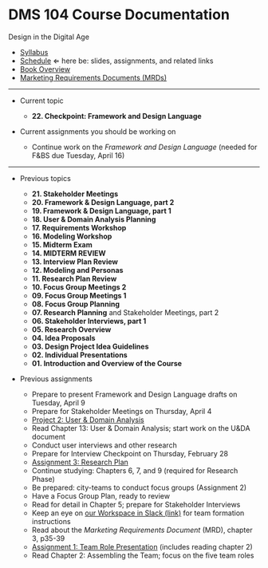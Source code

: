 # DMS 104 Course Documentation
Design in the Digital Age

- [Syllabus](syllabus.md)
- [Schedule](schedule.md)  &lArr; here be: slides, assignments, and related links
- [Book Overview](book-overview.md)
- [Marketing Requirements Documents (MRDs)](marketing-requirements-documents/readme.md)

<hr>

- Current topic

  - **22. Checkpoint: Framework and Design Language**
- Current assignments you should be working on

  - Continue work on the *Framework and Design Language* (needed for F&BS due Tuesday, April 16)

<hr>

- Previous topics

  - **21. Stakeholder Meetings**
  - **20. Framework & Design Language, part 2**
  - **19. Framework & Design Language, part 1**
  - **18. User & Domain Analysis Planning**
  - **17. Requirements Workshop**
  - **16. Modeling Workshop**
  - **15. Midterm Exam**
  - **14. MIDTERM REVIEW**
  - **13. Interview Plan Review**
  - **12. Modeling and Personas**
  - **11. Research Plan Review**
  - **10. Focus Group Meetings 2**
  - **09. Focus Group Meetings 1**
  - **08. Focus Group Planning**
  - **07. Research Planning** and Stakeholder Meetings, part 2
  - **06. Stakeholder Interviews, part 1**
  - **05. Research Overview**
  - **04. Idea Proposals**
  - **03. Design Project Idea Guidelines**
  - **02. Individual Presentations**
  - **01. Introduction and Overview of the Course**
- Previous assignments

  - Prepare to present Framework and Design Language drafts on Tuesday, April 9
  - Prepare for Stakeholder Meetings on Thursday, April 4
  - [Project 2: User & Domain Analysis](project02-u&da/instructions.md) 
  - Read Chapter 13: User & Domain Analysis; start work on the U&DA document
  - Conduct user interviews and other research
  - Prepare for Interview Checkpoint on Thursday, February 28
  - [Assignment 3: Research Plan](assignment03-research-plan/instructions.md) 
  - Continue studying: Chapters 6, 7, and 9 (required for Research Phase)
  - Be prepared: city-teams to conduct focus groups (Assignment 2)
  - Have a Focus Group Plan, ready to review 
  - Read for detail in Chapter 5; prepare for Stakeholder Interviews 
  - Keep an eye on [our Workspace in Slack (link)](https://dms104.slack.com) for team formation instructions
  - Read about the *Marketing Requirements Document* (MRD), chapter 3, p35-39
  - [Assignment 1: Team Role Presentation](assignment01-team-role-presentation/instructions.md) (includes reading chapter 2)
  - Read Chapter 2: Assembling the Team; focus on the five team roles
